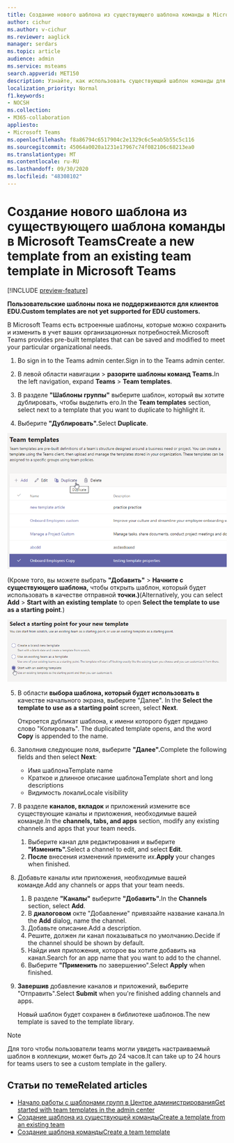 ```yaml
---
title: Создание нового шаблона из существующего шаблона команды в Microsoft Teams
author: cichur
ms.author: v-cichur
ms.reviewer: aaglick
manager: serdars
ms.topic: article
audience: admin
ms.service: msteams
search.appverid: MET150
description: Узнайте, как использовать существующий шаблон команды для создания нового шаблона команды в Microsoft Teams.
localization_priority: Normal
f1.keywords:
- NOCSH
ms.collection:
- M365-collaboration
appliesto:
- Microsoft Teams
ms.openlocfilehash: f8a86794c6517904c2e1329c6c5eab5b55c5c116
ms.sourcegitcommit: 45064a0020a1231e17967c74f082106c68213ea0
ms.translationtype: MT
ms.contentlocale: ru-RU
ms.lasthandoff: 09/30/2020
ms.locfileid: "48308102"
---
```

# <a name="create-a-new-template-from-an-existing-team-template-in-microsoft-teams"></a><span data-ttu-id="eb7f9-103">Создание нового шаблона из существующего шаблона команды в Microsoft Teams</span><span class="sxs-lookup"><span data-stu-id="eb7f9-103">Create a new template from an existing team template in Microsoft Teams</span></span>

[!INCLUDE [preview-feature](includes/preview-feature.md)]

<span data-ttu-id="eb7f9-104">**Пользовательские шаблоны пока не поддерживаются для клиентов EDU.**</span><span class="sxs-lookup"><span data-stu-id="eb7f9-104">**Custom templates are not yet supported for EDU customers.**</span></span>

<span data-ttu-id="eb7f9-105">В Microsoft Teams есть встроенные шаблоны, которые можно сохранить и изменить в учет ваших организационных потребностей.</span><span class="sxs-lookup"><span data-stu-id="eb7f9-105">Microsoft Teams provides pre-built templates that can be saved and modified to meet your particular organizational needs.</span></span>

1. <span data-ttu-id="eb7f9-106">Во sign in to the Teams admin center.</span><span class="sxs-lookup"><span data-stu-id="eb7f9-106">Sign in to the Teams admin center.</span></span>

2. <span data-ttu-id="eb7f9-107">В левой области навигации  >  **разорите шаблоны команд Teams.**</span><span class="sxs-lookup"><span data-stu-id="eb7f9-107">In the left navigation, expand **Teams** > **Team templates**.</span></span>

3. <span data-ttu-id="eb7f9-108">В разделе **"Шаблоны группы"** выберите шаблон, который вы хотите дублировать, чтобы выделить его.</span><span class="sxs-lookup"><span data-stu-id="eb7f9-108">In the **Team templates** section, select next to a template that you want to duplicate to highlight it.</span></span>

4. <span data-ttu-id="eb7f9-109">Выберите **"Дублировать".**</span><span class="sxs-lookup"><span data-stu-id="eb7f9-109">Select **Duplicate**.</span></span>

![Изображение диалоговое окно "Шаблоны группы" с выделенной командой "Добавить".](media/template-duplicate.png)

<span data-ttu-id="eb7f9-111">(Кроме того, вы можете выбрать **"Добавить"**  >  **Начните с существующего шаблона,** чтобы открыть шаблон, который будет использовать в качестве отправной **точки.)**</span><span class="sxs-lookup"><span data-stu-id="eb7f9-111">(Alternatively, you can select **Add** > **Start with an existing template** to open **Select the template to use as a starting point**.)</span></span>

![Изображение начального экрана шаблонов команд с выделенной командой "Начните с существующего шаблона".](media/template-start-existing-template.png)

5. <span data-ttu-id="eb7f9-113">В области **выбора шаблона, который будет использовать в** качестве начального экрана, выберите "Далее". </span><span class="sxs-lookup"><span data-stu-id="eb7f9-113">In the **Select the template to use as a starting point** screen, select **Next**.</span></span>

    <span data-ttu-id="eb7f9-114">Откроется дубликат шаблона, к имени которого будет придано слово "Копировать". </span><span class="sxs-lookup"><span data-stu-id="eb7f9-114">The duplicated template opens, and the word **Copy** is appended to the name.</span></span>

6. <span data-ttu-id="eb7f9-115">Заполнив следующие поля, выберите **"Далее".**</span><span class="sxs-lookup"><span data-stu-id="eb7f9-115">Complete the following fields and then select **Next**:</span></span>
    - <span data-ttu-id="eb7f9-116">Имя шаблона</span><span class="sxs-lookup"><span data-stu-id="eb7f9-116">Template name</span></span>
    - <span data-ttu-id="eb7f9-117">Краткое и длинное описание шаблона</span><span class="sxs-lookup"><span data-stu-id="eb7f9-117">Template short and long descriptions</span></span>
    - <span data-ttu-id="eb7f9-118">Видимость локали</span><span class="sxs-lookup"><span data-stu-id="eb7f9-118">Locale visibility</span></span>  

7. <span data-ttu-id="eb7f9-119">В разделе **каналов, вкладок** и приложений измените все существующие каналы и приложения, необходимые вашей команде.</span><span class="sxs-lookup"><span data-stu-id="eb7f9-119">In the **channels, tabs, and apps** section, modify any existing channels and apps that your team needs.</span></span>

    1. <span data-ttu-id="eb7f9-120">Выберите канал для редактирования и выберите **"Изменить".**</span><span class="sxs-lookup"><span data-stu-id="eb7f9-120">Select a channel to edit, and select **Edit**.</span></span>
    2. <span data-ttu-id="eb7f9-121">**После** внесения изменений примените их.</span><span class="sxs-lookup"><span data-stu-id="eb7f9-121">**Apply** your changes when finished.</span></span>

8. <span data-ttu-id="eb7f9-122">Добавьте каналы или приложения, необходимые вашей команде.</span><span class="sxs-lookup"><span data-stu-id="eb7f9-122">Add any channels or apps that your team needs.</span></span>

    1. <span data-ttu-id="eb7f9-123">В разделе **"Каналы"** выберите **"Добавить".**</span><span class="sxs-lookup"><span data-stu-id="eb7f9-123">In the **Channels** section, select **Add**.</span></span>
    2. <span data-ttu-id="eb7f9-124">В **диалоговом** окте "Добавление" привязайте название канала.</span><span class="sxs-lookup"><span data-stu-id="eb7f9-124">In the **Add** dialog, name the channel.</span></span>
    3. <span data-ttu-id="eb7f9-125">Добавьте описание.</span><span class="sxs-lookup"><span data-stu-id="eb7f9-125">Add a description.</span></span>
    4. <span data-ttu-id="eb7f9-126">Решите, должен ли канал показываться по умолчанию.</span><span class="sxs-lookup"><span data-stu-id="eb7f9-126">Decide if the channel should be shown by default.</span></span>
    5. <span data-ttu-id="eb7f9-127">Найди имя приложения, которое вы хотите добавить на канал.</span><span class="sxs-lookup"><span data-stu-id="eb7f9-127">Search for an app name that you want to add to the channel.</span></span>
    6. <span data-ttu-id="eb7f9-128">Выберите **"Применить** по завершению".</span><span class="sxs-lookup"><span data-stu-id="eb7f9-128">Select **Apply** when finished.</span></span>

7. <span data-ttu-id="eb7f9-129">**Завершив** добавление каналов и приложений, выберите "Отправить".</span><span class="sxs-lookup"><span data-stu-id="eb7f9-129">Select **Submit** when you're finished adding channels and apps.</span></span>

    <span data-ttu-id="eb7f9-130">Новый шаблон будет сохранен в библиотеке шаблонов.</span><span class="sxs-lookup"><span data-stu-id="eb7f9-130">The new template is saved to the template library.</span></span>

> [!Note]
> <span data-ttu-id="eb7f9-131">Для того чтобы пользователи teams могли увидеть настраиваемый шаблон в коллекции, может быть до 24 часов.</span><span class="sxs-lookup"><span data-stu-id="eb7f9-131">It can take up to 24 hours for teams users to see a custom template in the gallery.</span></span>

## <a name="related-articles"></a><span data-ttu-id="eb7f9-132">Статьи по теме</span><span class="sxs-lookup"><span data-stu-id="eb7f9-132">Related articles</span></span>

- [<span data-ttu-id="eb7f9-133">Начало работы с шаблонами групп в Центре администрирования</span><span class="sxs-lookup"><span data-stu-id="eb7f9-133">Get started with team templates in the admin center</span></span>](get-started-with-teams-templates-in-the-admin-console.md)
- [<span data-ttu-id="eb7f9-134">Создание шаблона из существующей команды</span><span class="sxs-lookup"><span data-stu-id="eb7f9-134">Create a template from an existing team</span></span>](create-template-from-existing-team.md)
- [<span data-ttu-id="eb7f9-135">Создание шаблона команды</span><span class="sxs-lookup"><span data-stu-id="eb7f9-135">Create a team template</span></span>](create-a-team-template.md)